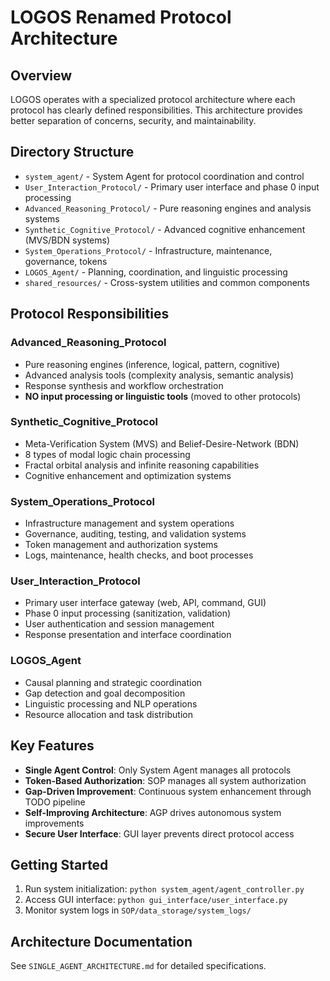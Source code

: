 # LOGOS Renamed Protocol Architecture

## Overview

LOGOS operates with a specialized protocol architecture where each protocol has clearly defined responsibilities. This architecture provides better separation of concerns, security, and maintainability.

## Directory Structure

- `system_agent/` - System Agent for protocol coordination and control
- `User_Interaction_Protocol/` - Primary user interface and phase 0 input processing
- `Advanced_Reasoning_Protocol/` - Pure reasoning engines and analysis systems
- `Synthetic_Cognitive_Protocol/` - Advanced cognitive enhancement (MVS/BDN systems)
- `System_Operations_Protocol/` - Infrastructure, maintenance, governance, tokens
- `LOGOS_Agent/` - Planning, coordination, and linguistic processing
- `shared_resources/` - Cross-system utilities and common components

## Protocol Responsibilities

### Advanced_Reasoning_Protocol
- Pure reasoning engines (inference, logical, pattern, cognitive)
- Advanced analysis tools (complexity analysis, semantic analysis)
- Response synthesis and workflow orchestration
- **NO input processing or linguistic tools** (moved to other protocols)

### Synthetic_Cognitive_Protocol  
- Meta-Verification System (MVS) and Belief-Desire-Network (BDN)
- 8 types of modal logic chain processing
- Fractal orbital analysis and infinite reasoning capabilities
- Cognitive enhancement and optimization systems

### System_Operations_Protocol
- Infrastructure management and system operations
- Governance, auditing, testing, and validation systems
- Token management and authorization systems
- Logs, maintenance, health checks, and boot processes

### User_Interaction_Protocol
- Primary user interface gateway (web, API, command, GUI)
- Phase 0 input processing (sanitization, validation)
- User authentication and session management
- Response presentation and interface coordination

### LOGOS_Agent
- Causal planning and strategic coordination  
- Gap detection and goal decomposition
- Linguistic processing and NLP operations
- Resource allocation and task distribution

## Key Features

- **Single Agent Control**: Only System Agent manages all protocols
- **Token-Based Authorization**: SOP manages all system authorization
- **Gap-Driven Improvement**: Continuous system enhancement through TODO pipeline
- **Self-Improving Architecture**: AGP drives autonomous system improvements
- **Secure User Interface**: GUI layer prevents direct protocol access

## Getting Started

1. Run system initialization: `python system_agent/agent_controller.py`
2. Access GUI interface: `python gui_interface/user_interface.py`
3. Monitor system logs in `SOP/data_storage/system_logs/`

## Architecture Documentation

See `SINGLE_AGENT_ARCHITECTURE.md` for detailed specifications.
